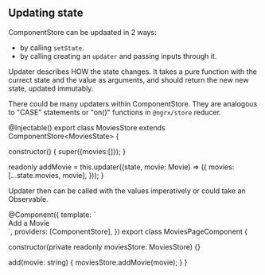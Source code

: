 ## Updating state

ComponentStore can be updaated in 2 ways:
- by calling `setState`.
- by calling creating an `updater` and passing inputs through it.

Updater describes HOW the state changes. It takes a pure function with the currect state and the value as arguments,
and should return the new new state, updated immutably.

There could be many updaters within ComponentStore. They are analogous to "CASE" statements or "on()" functions in `@ngrx/store` reducer.

<code-example header="movies.store.ts">
@Injectable()
export class MoviesStore extends ComponentStore&lt;MoviesState&gt; {
  
  constructor() {
    super({movies:[]});
  }

  readonly addMovie = this.updater((state, movie: Movie) => ({
    movies: [...state.movies, movie],
  }));
}
</code-example>

Updater then can be called with the values imperatively or could take an Observable.

<code-example header="movies-page.component.ts">
@Component({
  template: `
    <div (click)="add('New Movie')">Add a Movie</div>
  `,
  providers: [ComponentStore],
})
export class MoviesPageComponent {

  constructor(private readonly moviesStore: MoviesStore) {}

  add(movie: string) {
    moviesStore.addMovie(movie);
  }
}
</code-example>
